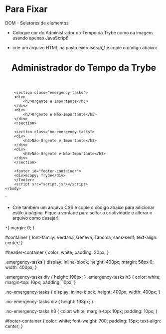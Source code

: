 # Para Fixar

DOM - Seletores de elementos

* Coloque cor do Administrador do Tempo da Trybe como na imagem usando apenas JavaScript!

* crie um arquivo HTML na pasta exercises/5_1 e copie o código abaixo:
    
<!DOCTYPE html>
<html lang="pt-br">
    <head>
        <meta charset="UTF-8">
        <meta name="viewport" content="width=device-width, initial-scale=1.0">
        <link rel="stylesheet" href="style.css">
        <title>Administrador do Tempo</title>
    </head>
    <body id="container">
        <header id="header-container">
        <h1>Administrador do Tempo da Trybe</h1>
        </header>

        <section class="emergency-tasks">
        <div>
            <h3>Urgente e Importante</h3>
        </div>
        <div>
            <h3>Urgente e Não-Importante</h3>
        </div>
        </section>

        <section class="no-emergency-tasks">
        <div>
            <h3>Não-Urgente e Importante</h3>
        </div>
        <div>
            <h3>Não-Urgente e Não-Importante</h3>
        </div>
        </section>

        <footer id="footer-container">
        <div>&copy; Trybe</div>
        </footer>
        <script src="script.js"></script>
    </body>
</html>`

* Crie também um arquivo CSS e copie o código abaixo para adicionar estilo à página. Fique a vontade para soltar a criatividade e alterar o arquivo como desejar!

`*`{
margin: 0;
}

#container {
font-family: Verdana, Geneva, Tahoma, sans-serif;
text-align: center;
}

#header-container {
color: white;
padding: 20px;
}

.emergency-tasks {
display: inline-block;
height: 400px;
margin: 56px 0;
width: 400px;
}

.emergency-tasks div {
height: 198px;
}
.emergency-tasks h3 {
color: white;
margin-top: 10px;
padding: 10px;
}

.no-emergency-tasks {
display: inline-block;
height: 400px;
width: 400px;
}

.no-emergency-tasks div {
height: 198px;
}

.no-emergency-tasks h3 {
color: white;
margin-top: 10px;
padding: 10px;
}

#footer-container {
color: white;
font-weight: 700;
padding: 15px;
text-align: center;
}
